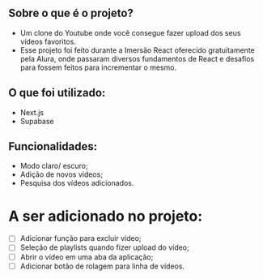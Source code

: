 
## Sobre o que é o projeto?
- Um clone do Youtube onde você consegue fazer upload dos seus vídeos favoritos.
- Esse projeto foi feito durante a Imersão React oferecido gratuitamente pela Alura, onde passaram diversos fundamentos de React e desafios para fossem feitos para incrementar o mesmo.

## O que foi utilizado:
- Next.js
- Supabase

## Funcionalidades:
- Modo claro/ escuro;
- Adição de novos vídeos;
- Pesquisa dos vídeos adicionados.

# A ser adicionado no projeto:
-[ ] Adicionar função para excluir vídeo;
-[ ] Seleção de playlists quando fizer upload do vídeo;
-[ ] Abrir o vídeo em uma aba da aplicação;
-[ ] Adicionar botão de rolagem para linha de vídeos.
